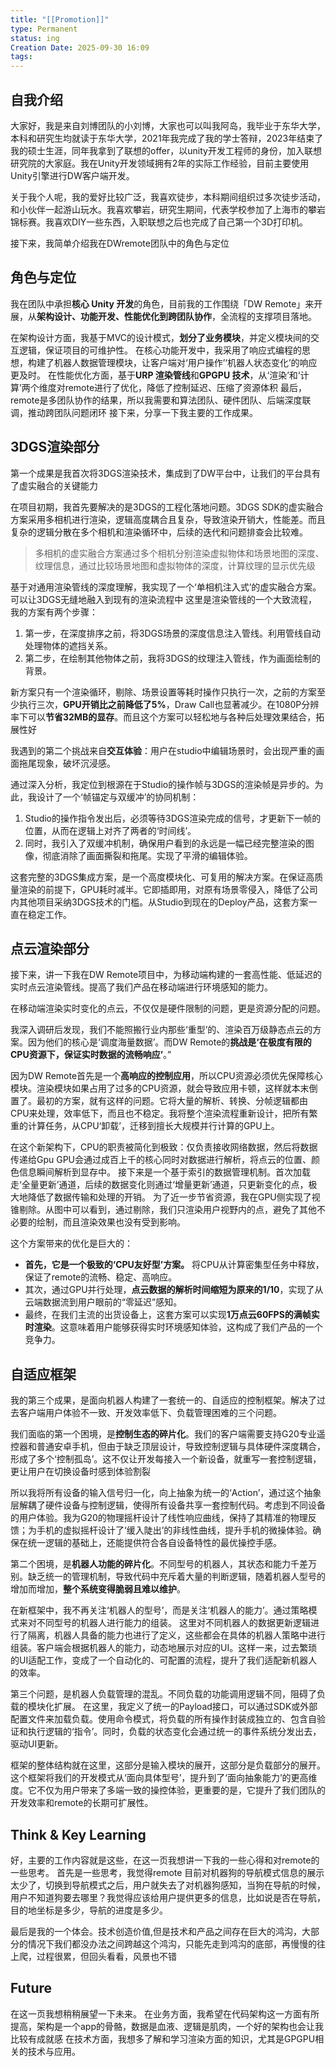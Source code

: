 ```yaml
---
title: "[[Promotion]]"
type: Permanent
status: ing
Creation Date: 2025-09-30 16:09
tags:
---
```

## 自我介绍
大家好，我是来自刘博团队的小刘博，大家也可以叫我阿岛，我毕业于东华大学，本科和研究生均就读于东华大学，2021年我完成了我的学士答辩，2023年结束了我的硕士生涯，同年我拿到了联想的offer，以unity开发工程师的身份，加入联想研究院的大家庭。我在Unity开发领域拥有2年的实际工作经验，目前主要使用Unity引擎进行DW客户端开发。

关于我个人呢，我的爱好比较广泛，我喜欢徒步，本科期间组织过多次徒步活动，和小伙伴一起游山玩水。我喜欢攀岩，研究生期间，代表学校参加了上海市的攀岩锦标赛。我喜欢DIY一些东西，入职联想之后也完成了自己第一个3D打印机。

接下来，我简单介绍我在DWremote团队中的角色与定位

## 角色与定位
我在团队中承担**核心 Unity 开发**的角色，目前我的工作围绕「DW Remote」来开展，从**架构设计、功能开发、性能优化到跨团队协作**，全流程的支撑项目落地。

在架构设计方面，我基于MVC的设计模式，**划分了业务模块**，并定义模块间的交互逻辑，保证项目的可维护性。
在核心功能开发中，我采用了响应式编程的思想，构建了机器人数据管理模块，让客户端对‘用户操作’‘机器人状态变化’的响应更及时。
在性能优化方面，基于**URP 渲染管线**和**GPGPU 技术**，从‘渲染’和‘计算’两个维度对remote进行了优化，降低了控制延迟、压缩了资源体积
最后，remote是多团队协作的结果，所以我需要和算法团队、硬件团队、后端深度联调，推动跨团队问题闭环
接下来，分享一下我主要的工作成果。

## 3DGS渲染部分
第一个成果是我首次将3DGS渲染技术，集成到了DW平台中，让我们的平台具有了虚实融合的关键能力

在项目初期，我首先要解决的是3DGS的工程化落地问题。3DGS SDK的虚实融合方案采用多相机进行渲染，逻辑高度耦合且复杂，导致渲染开销大，性能差。而且复杂的逻辑分散在多个相机和渲染循环中，后续的迭代和问题排查会比较难。
>多相机的虚实融合方案通过多个相机分别渲染虚拟物体和场景地图的深度、纹理信息，通过比较场景地图和虚拟物体的深度，计算纹理的显示优先级

基于对通用渲染管线的深度理解，我实现了一个‘单相机注入式’的虚实融合方案。可以让3DGS无缝地融入到现有的渲染流程中
这里是渲染管线的一个大致流程，我的方案有两个步骤：
1. 第一步，在深度排序之前，将3DGS场景的深度信息注入管线。利用管线自动处理物体的遮挡关系。
2. 第二步，在绘制其他物体之前，我将3DGS的纹理注入管线，作为画面绘制的背景。

新方案只有一个渲染循环，剔除、场景设置等耗时操作只执行一次，之前的方案至少执行三次，**GPU开销比之前降低了5%**，Draw Call也显著减少。在1080P分辨率下可以**节省32MB的显存**。而且这个方案可以轻松地与各种后处理效果结合，拓展性好

我遇到的第二个挑战来自**交互体验**：用户在studio中编辑场景时，会出现严重的画面拖尾现象，破坏沉浸感。

通过深入分析，我定位到根源在于Studio的操作帧与3DGS的渲染帧是异步的。为此，我设计了一个‘帧锚定与双缓冲’的协同机制：

1. Studio的操作指令发出后，必须等待3DGS渲染完成的信号，才更新下一帧的位置，从而在逻辑上对齐了两者的‘时间线’。
2. 同时，我引入了双缓冲机制，确保用户看到的永远是一幅已经完整渲染的图像，彻底消除了画面撕裂和拖尾。实现了平滑的编辑体验。

这套完整的3DGS集成方案，是一个高度模块化、可复用的解决方案。在保证高质量渲染的前提下，GPU耗时减半。它即插即用，对原有场景零侵入，降低了公司内其他项目采纳3DGS技术的门槛。从Studio到现在的Deploy产品，这套方案一直在稳定工作。

## 点云渲染部分
接下来，讲一下我在DW Remote项目中，为移动端构建的一套高性能、低延迟的实时点云渲染管线。提高了我们产品在移动端进行环境感知的能力。

在移动端渲染实时变化的点云，不仅仅是硬件限制的问题，更是资源分配的问题。

我深入调研后发现，我们不能照搬行业内那些‘重型’的、渲染百万级静态点云的方案。因为他们的核心是‘调度海量数据’。而DW Remote的**挑战是‘在极度有限的CPU资源下，保证实时数据的流畅响应’**。”

因为DW Remote首先是一个**高响应的控制应用**，所以CPU资源必须优先保障核心模块。渲染模块如果占用了过多的CPU资源，就会导致应用卡顿，这样就本末倒置了。最初的方案，就有这样的问题。它将大量的解析、转换、分帧逻辑都由CPU来处理，效率低下，而且也不稳定。我将整个渲染流程重新设计，把所有繁重的计算任务，从CPU‘卸载’，迁移到擅长大规模并行计算的GPU上。

在这个新架构下，CPU的职责被简化到极致：仅负责接收网络数据，然后将数据传递给Gpu
GPU会通过成百上千的核心同时对数据进行解析，将点云的位置、颜色信息瞬间解析到显存中。
接下来是一个基于索引的数据管理机制。首次加载走‘全量更新’通道，后续的数据变化则通过‘增量更新’通道，只更新变化的点，极大地降低了数据传输和处理的开销。
为了近一步节省资源，我在GPU侧实现了视锥剔除。从图中可以看到，通过剔除，我们只渲染用户视野内的点，避免了其他不必要的绘制，而且渲染效果也没有受到影响。

这个方案带来的优化是巨大的：
- **首先，它是一个极致的‘CPU友好型’方案。** 将CPU从计算密集型任务中释放，保证了remote的流畅、稳定、高响应。
- 其次，通过GPU并行处理，**点云数据的解析时间缩短为原来的1/10**，实现了从云端数据流到用户眼前的“零延迟”感知。
- 最终，在我们主流的出货设备上，这套方案可以实现**1万点云60FPS的满帧实时渲染**。这意味着用户能够获得实时环境感知体验，这构成了我们产品的一个竞争力。

## 自适应框架

我的第三个成果，是面向机器人构建了一套统一的、自适应的控制框架。解决了过去客户端用户体验不一致、开发效率低下、负载管理困难的三个问题。

我们面临的第一个困境，是**控制生态的碎片化**。我们的客户端需要支持G20专业遥控器和普通安卓手机，但由于缺乏顶层设计，导致控制逻辑与具体硬件深度耦合，形成了多个‘控制孤岛’。这不仅让开发每接入一个新设备，就重写一套控制逻辑，更让用户在切换设备时感到体验割裂

所以我将所有设备的输入信号归一化，向上抽象为统一的‘Action’，通过这个抽象层解耦了硬件设备与控制逻辑，使得所有设备共享一套控制代码。考虑到不同设备的用户体验。我为G20的物理摇杆设计了线性响应曲线，保持了其精准的物理反馈；为手机的虚拟摇杆设计了‘缓入陡出’的非线性曲线，提升手机的微操体验。确保在统一逻辑的基础上，还能提供符合各自设备特性的最优操控手感。

第二个困境，是**机器人功能的碎片化**。不同型号的机器人，其状态和能力千差万别。缺乏统一的管理机制，导致代码中充斥着大量的判断逻辑，随着机器人型号的增加而增加，**整个系统变得脆弱且难以维护**。

在新框架中，我不再关注‘机器人的型号’，而是关注‘机器人的能力’。通过策略模式来对不同型号的机器人进行能力的组装。
这里对不同机器人的数据更新逻辑进行了隔离，机器人具备的能力也进行了定义，这些都会在具体的机器人策略中进行组装。客户端会根据机器人的能力，动态地展示对应的UI。这样一来，过去繁琐的UI适配工作，变成了一个自动化的、可配置的流程，提升了我们适配新机器人的效率。

第三个问题，是机器人负载管理的混乱。不同负载的功能调用逻辑不同，阻碍了负载的模块化扩展。
在这里，我定义了统一的Payload接口，可以通过SDK或外部配置文件来加载负载。使用命令模式，将负载的所有操作封装成独立的、包含自验证和执行逻辑的‘指令’。同时，负载的状态变化会通过统一的事件系统分发出去，驱动UI更新。

框架的整体结构就在这里，这部分是输入模块的展开，这部分是负载部分的展开。这个框架将我们的开发模式从‘面向具体型号’，提升到了‘面向抽象能力’的更高维度。它不仅为用户带来了多端一致的操控体验，更重要的是，它提升了我们团队的开发效率和remote的长期可扩展性。

## Think & Key Learning
好，主要的工作内容就是这些，在这一页我想讲一下我的一些心得和对remote的一些思考。
首先是一些思考，我觉得remote 目前对机器狗的导航模式信息的展示太少了，切换到导航模式之后，用户就失去了对机器狗感知，当狗在导航的时候，用户不知道狗要去哪里？我觉得应该给用户提供更多的信息，比如说是否在导航，目的地坐标是多少，导航的进度是多少。

最后是我的一个体会。技术创造价值,但是技术和产品之间存在巨大的鸿沟，大部分的情况下我们都没办法之间跨越这个鸿沟，只能先走到鸿沟的底部，再慢慢的往上爬，过程很累，但回头看看，风景也不错
## Future
在这一页我想稍稍展望一下未来。
在业务方面，我希望在代码架构这一方面有所提高，架构是一个app的骨骼，数据是血液、逻辑是肌肉，一个好的架构也会让我比较有成就感
在技术方面，我想多了解和学习渲染方面的知识，尤其是GPGPU相关的技术与应用。
